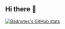 ## Hi there 👋

[![Badnotes's GitHub stats](https://github-readme-stats.vercel.app/api?username=badnotes)](https://github.com/anuraghazra/github-readme-stats)

<!--
**badnotes/badnotes** is a ✨ _special_ ✨ repository because its `README.md` (this file) appears on your GitHub profile.

Here are some ideas to get you started:

- 🔭 I’m currently working on ...
- 🌱 I’m currently learning ...
- 👯 I’m looking to collaborate on ...
- 🤔 I’m looking for help with ...
- 💬 Ask me about ...
- 📫 How to reach me: ...
- 😄 Pronouns: ...
- ⚡ Fun fact: ...
-->

